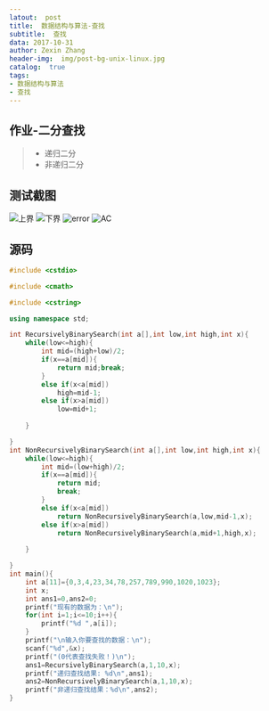 ```yaml
---
latout:  post
title:  数据结构与算法-查找
subtitle:  查找
data: 2017-10-31
author: Zexin Zhang
header-img:  img/post-bg-unix-linux.jpg
catalog:  true 
tags:
- 数据结构与算法
- 查找
---
```

## **作业-二分查找**

>* 递归二分
>* 非递归二分

## 测试截图

![上界](https://upload.cc/i/BEnPRW.png)
![下界](https://upload.cc/i/vDGEIT.png)
![error](https://upload.cc/i/bU1Xzn.png)
![AC](https://upload.cc/i/1ELQAe.png)

## 源码
```c++
#include <cstdio>

#include <cmath>

#include <cstring>

using namespace std;

int RecursivelyBinarySearch(int a[],int low,int high,int x){
	while(low<=high){
		int mid=(high+low)/2;
		if(x==a[mid]){
			return mid;break;
		}
		else if(x<a[mid])
			high=mid-1;
		else if(x>a[mid])
			low=mid+1;
	
	}

}
int NonRecursivelyBinarySearch(int a[],int low,int high,int x){
	while(low<=high){
		int mid=(low+high)/2;
		if(x==a[mid]){
			return mid;
			break;
		}
		else if(x<a[mid])
			return NonRecursivelyBinarySearch(a,low,mid-1,x);
		else if(x>a[mid])
			return NonRecursivelyBinarySearch(a,mid+1,high,x);
		
	}

}
int main(){
	int a[11]={0,3,4,23,34,78,257,789,990,1020,1023};
	int x;
	int ans1=0,ans2=0;
	printf("现有的数据为：\n");
	for(int i=1;i<=10;i++){
		printf("%d ",a[i]);
	}
	printf("\n输入你要查找的数据：\n");
	scanf("%d",&x);
	printf("(0代表查找失败！)\n"); 
	ans1=RecursivelyBinarySearch(a,1,10,x);
	printf("递归查找结果: %d\n",ans1);
	ans2=NonRecursivelyBinarySearch(a,1,10,x);
	printf("非递归查找结果：%d\n",ans2);
}
```
